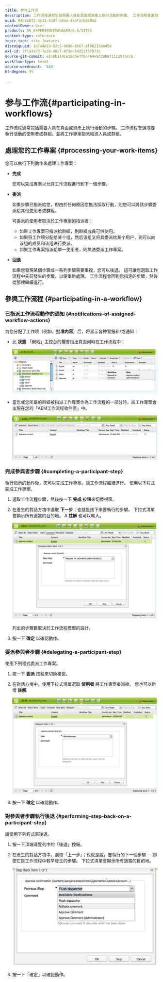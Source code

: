 ```yaml
---
title: 参与工作流
description: 工作流程通常包括需要人員在頁面或資產上執行活動的步驟。 工作流程會選取要執行活動的使用者或群組，並將工作專案指派給該人員或群組。
uuid: 04dcc8f2-dc11-430f-b0ae-47ef2cb069a2
contentOwner: User
products: SG_EXPERIENCEMANAGER/6.5/SITES
content-type: reference
topic-tags: site-features
discoiquuid: 1d7a4889-82c5-4096-8567-8f66215a8458
exl-id: 2f1a3a73-7a20-48c7-8f3e-54252f5fb71c
source-git-commit: e1a0b114ce16d0e7f6a464e9d30b8f111297bcc6
workflow-type: tm+mt
source-wordcount: '543'
ht-degree: 9%

---
```


# 参与工作流{#participating-in-workflows}

工作流程通常包括需要人員在頁面或資產上執行活動的步驟。 工作流程會選取要執行活動的使用者或群組，並將工作專案指派給該人員或群組。

## 處理您的工作專案 {#processing-your-work-items}

您可以執行下列動作來處理工作專案：

* **完成**

   您可以完成專案以允許工作流程進行到下一個步驟。

* **委派**

   如果步驟已指派給您，但由於任何原因您無法採取行動，則您可以將該步驟委派給其他使用者或群組。

   可委派的使用者取決於工作專案的指派者：

   * 如果工作專案已指派給群組，則群組成員可供使用。
   * 如果将工作项分配给某个组，然后该组又将其委派给某个用户，则可以向该组的成员和该组进行委派。
   * 如果工作專案指派給單一使用者，則無法委派工作專案。

* **回退**

   如果您發現某個步驟或一系列步驟需要重複，您可以後退。 這可讓您選取工作流程中先前發生的步驟，以便重新處理。 工作流程會回到您指定的步驟，然後從那裡繼續進行。

## 參與工作流程 {#participating-in-a-workflow}

### 已指派工作流程動作的通知 {#notifications-of-assigned-workflow-actions}

为您分配了工作项（例如，**批准内容**）后，将显示各种警报和/或通知：

* 此 **狀態** 「網站」主控台的欄會指出頁面何時在工作流程中：

   ![workflowstatus-1](assets/workflowstatus-1.png)

* 當您或您所屬的群組被指派工作專案作為工作流程的一部分時，該工作專案會出現在您的「AEM工作流程收件匣」中。

   ![workflowinbox](assets/workflowinbox.png)

### 完成參與者步驟 {#completing-a-participant-step}

執行指示的動作後，您可以完成工作專案，讓工作流程繼續進行。 使用以下程式完成工作專案。

1. 選取工作流程步驟，然後按一下 **完成** 按鈕來切換視窗。
1. 在產生的對話方塊中選取 **下一步**；也就是接下來要執行的步驟。 下拉式清單會顯示所有適當的目的地。 A **註解** 也可以輸入。

   ![workflowcomplete](assets/workflowcomplete.png)

   列出的步驟數取決於工作流程模型的設計。

1. 按一下 **確定** 以確認動作。

### 委派參與者步驟 {#delegating-a-participant-step}

使用下列程式委派工作專案。

1. 按一下 **委派** 按鈕來切換視窗。
1. 在對話方塊中，使用下拉式清單選取 **使用者** 將工作專案委派給。 您也可以新增 **註解**.

   ![workflowdelegate](assets/workflowdelegate.png)

1. 按一下 **確定** 以確認動作。

### 對參與者步驟執行後退 {#performing-step-back-on-a-participant-step}

請使用下列程式來後退。

1. 按一下頂端導覽列中的「後退」按鈕。
1. 在產生的對話方塊中，選取「上一步」；也就是說，要執行的下一個步驟 — 即使它是工作流程中較早發生的步驟。 下拉式清單會顯示所有適當的目的地。

   ![screen_shot_2018-08-10at155325](assets/screen_shot_2018-08-10at155325.jpg)

1. 按一下「確定」以確認動作。
